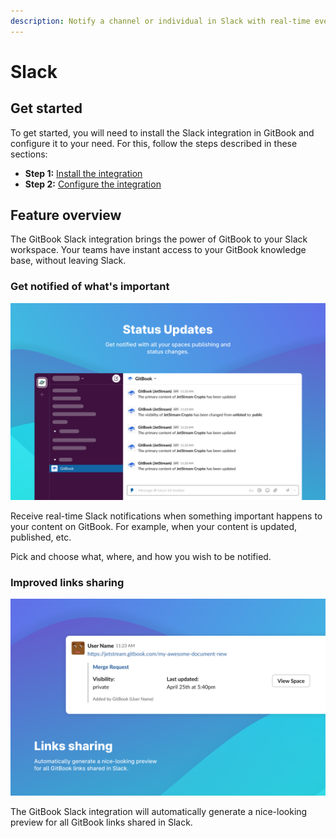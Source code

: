 ```yaml
---
description: Notify a channel or individual in Slack with real-time events from GitBook.
---
```


# Slack

## Get started

To get started, you will need to install the Slack integration in GitBook and configure it to your need. For this, follow the steps described in these sections:

* **Step 1:** [Install the integration](install-the-integration.md)
* **Step 2:** [Configure the integration](configure-the-integration.md)

## Feature overview

The GitBook Slack integration brings the power of GitBook to your Slack workspace. Your teams have instant access to your GitBook knowledge base, without leaving Slack.

### Get notified of what's important

![GitBook Status Updates in your Slack channels](<../../../.gitbook/assets/Slack Status Update.png>)

Receive real-time Slack notifications when something important happens to your content on GitBook. For example, when your content is updated, published, etc.

Pick and choose what, where, and how you wish to be notified.

### Improved links sharing

![Nice-looking preview for all GitBook links shared in Slack](<../../../.gitbook/assets/Slack Link Sharing.png>)

The GitBook Slack integration will automatically generate a nice-looking preview for all GitBook links shared in Slack.
